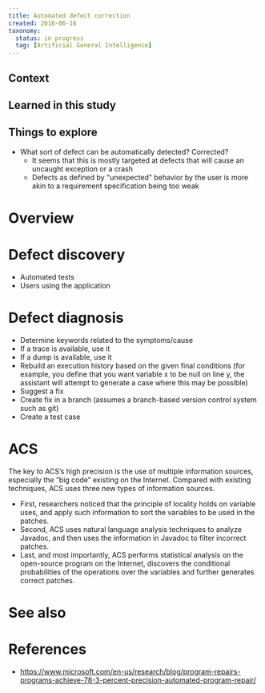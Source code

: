 ```yaml
---
title: Automated defect correction
created: 2016-06-16
taxonomy:
  status: in progress
  tag: [Artificial General Intelligence]
---
```


## Context

## Learned in this study

## Things to explore
* What sort of defect can be automatically detected? Corrected?
	* It seems that this is mostly targeted at defects that will cause an uncaught exception or a crash
	* Defects as defined by "unexpected" behavior by the user is more akin to a requirement specification being too weak

# Overview

# Defect discovery
* Automated tests
* Users using the application

# Defect diagnosis
* Determine keywords related to the symptoms/cause
* If a trace is available, use it
* If a dump is available, use it
* Rebuild an execution history based on the given final conditions (for example, you define that you want variable x to be null on line y, the assistant will attempt to generate a case where this may be possible)
* Suggest a fix
* Create fix in a branch (assumes a branch-based version control system such as git)
* Create a test case

# ACS
The key to ACS’s high precision is the use of multiple information sources, especially the “big code” existing on the Internet. Compared with existing techniques, ACS uses three new types of information sources.

* First, researchers noticed that the principle of locality holds on variable uses, and apply such information to sort the variables to be used in the patches.
* Second, ACS uses natural language analysis techniques to analyze Javadoc, and then uses the information in Javadoc to filter incorrect patches.
* Last, and most importantly, ACS performs statistical analysis on the open-source program on the Internet, discovers the conditional probabilities of the operations over the variables and further generates correct patches.

# See also

# References
* https://www.microsoft.com/en-us/research/blog/program-repairs-programs-achieve-78-3-percent-precision-automated-program-repair/